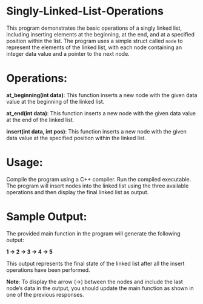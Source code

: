 # Singly-Linked-List-Operations
This program demonstrates the basic operations of a singly linked list, including inserting elements at the beginning, at the end, and at a specified position within the list. The program uses a simple struct called `node` to represent the elements of the linked list, with each node containing an integer data value and a pointer to the next node.

# Operations:

**at_beginning(int data)**: This function inserts a new node with the given data value at the beginning of the linked list.

**at_end(int data)**: This function inserts a new node with the given data value at the end of the linked list.

**insert(int data, int pos)**: This function inserts a new node with the given data value at the specified position within the linked list.

# Usage:

Compile the program using a C++ compiler.
Run the compiled executable.
The program will insert nodes into the linked list using the three available operations and then display the final linked list as output.

# Sample Output: 
The provided main function in the program will generate the following output:

**1 -> 2 -> 3 -> 4 -> 5**


This output represents the final state of the linked list after all the insert operations have been performed.

**Note**: To display the arrow (->) between the nodes and include the last node’s data in the output, you should update the main function as shown in one of the previous responses.
